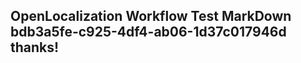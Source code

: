 <properties
ms.topic="hero-topic"
ms.test1="hero-topic"
ms.test2="test"/>

## OpenLocalization Workflow Test MarkDown bdb3a5fe-c925-4df4-ab06-1d37c017946d thanks!
